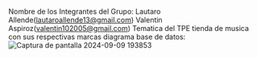 Nombre de los Integrantes del Grupo:
Lautaro Allende(lautaroallende13@gmail.com)
Valentin Aspiroz(valentin102005@gmail.com)
Tematica del TPE tienda de musica con sus respectivas marcas
diagrama base de datos:
![Captura de pantalla 2024-09-09 193853](https://github.com/user-attachments/assets/014e64f2-dd78-4fda-94e1-d8ff09043905)
